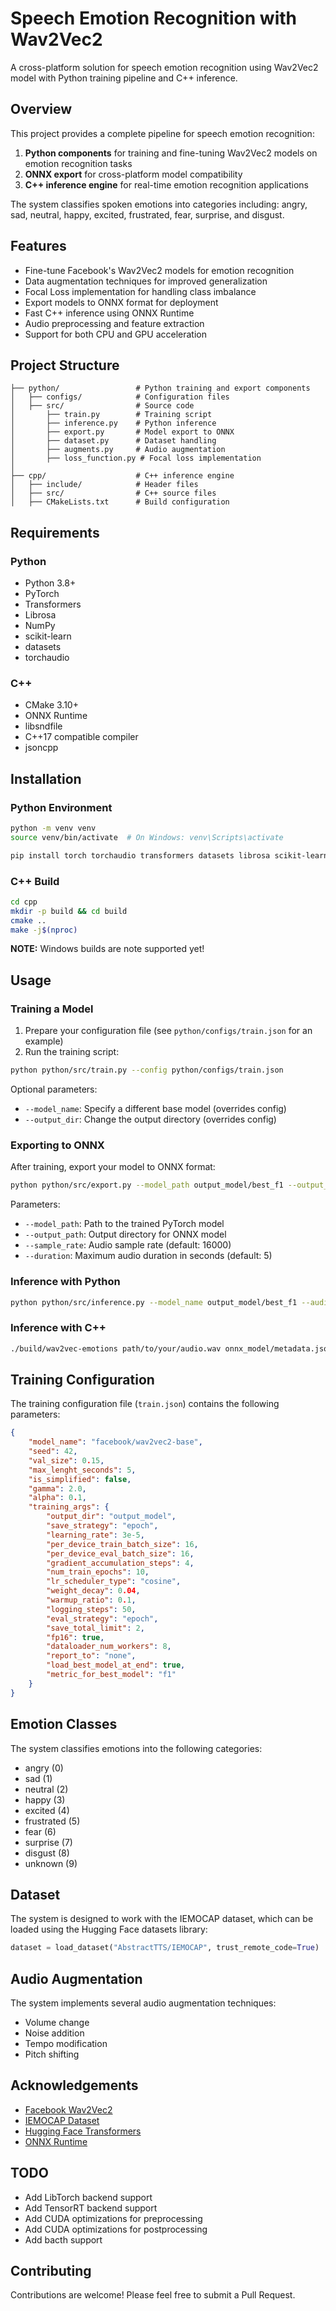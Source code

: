 # Speech Emotion Recognition with Wav2Vec2

A cross-platform solution for speech emotion recognition using Wav2Vec2 model with Python training pipeline and C++ inference.

## Overview

This project provides a complete pipeline for speech emotion recognition:

1. **Python components** for training and fine-tuning Wav2Vec2 models on emotion recognition tasks
2. **ONNX export** for cross-platform model compatibility
3. **C++ inference engine** for real-time emotion recognition applications

The system classifies spoken emotions into categories including: angry, sad, neutral, happy, excited, frustrated, fear, surprise, and disgust.

## Features

- Fine-tune Facebook's Wav2Vec2 models for emotion recognition
- Data augmentation techniques for improved generalization
- Focal Loss implementation for handling class imbalance
- Export models to ONNX format for deployment
- Fast C++ inference using ONNX Runtime
- Audio preprocessing and feature extraction
- Support for both CPU and GPU acceleration

## Project Structure

```
├── python/                 # Python training and export components
│   ├── configs/            # Configuration files
│   ├── src/                # Source code
│       ├── train.py        # Training script
│       ├── inference.py    # Python inference
│       ├── export.py       # Model export to ONNX
│       ├── dataset.py      # Dataset handling
│       ├── augments.py     # Audio augmentation
│       ├── loss_function.py # Focal loss implementation
│
├── cpp/                    # C++ inference engine
│   ├── include/            # Header files
│   ├── src/                # C++ source files
│   ├── CMakeLists.txt      # Build configuration
```

## Requirements

### Python
- Python 3.8+
- PyTorch
- Transformers
- Librosa
- NumPy
- scikit-learn
- datasets
- torchaudio

### C++
- CMake 3.10+
- ONNX Runtime
- libsndfile
- C++17 compatible compiler
- jsoncpp

## Installation

### Python Environment

```bash
python -m venv venv
source venv/bin/activate  # On Windows: venv\Scripts\activate

pip install torch torchaudio transformers datasets librosa scikit-learn numpy
```

### C++ Build

```bash
cd cpp
mkdir -p build && cd build
cmake ..
make -j$(nproc)
```
**NOTE:** Windows builds are note supported yet!

## Usage

### Training a Model

1. Prepare your configuration file (see `python/configs/train.json` for an example)
2. Run the training script:

```bash
python python/src/train.py --config python/configs/train.json
```

Optional parameters:
- `--model_name`: Specify a different base model (overrides config)
- `--output_dir`: Change the output directory (overrides config)

### Exporting to ONNX

After training, export your model to ONNX format:

```bash
python python/src/export.py --model_path output_model/best_f1 --output_path onnx_model
```

Parameters:
- `--model_path`: Path to the trained PyTorch model
- `--output_path`: Output directory for ONNX model
- `--sample_rate`: Audio sample rate (default: 16000)
- `--duration`: Maximum audio duration in seconds (default: 5)

### Inference with Python

```bash
python python/src/inference.py --model_name output_model/best_f1 --audio_file_path path/to/your/audio.wav
```

### Inference with C++

```bash
./build/wav2vec-emotions path/to/your/audio.wav onnx_model/metadata.json
```

## Training Configuration

The training configuration file (`train.json`) contains the following parameters:

```json
{
    "model_name": "facebook/wav2vec2-base",
    "seed": 42,
    "val_size": 0.15,
    "max_lenght_seconds": 5,
    "is_simplified": false,
    "gamma": 2.0,
    "alpha": 0.1, 
    "training_args": {
        "output_dir": "output_model",
        "save_strategy": "epoch",
        "learning_rate": 3e-5,
        "per_device_train_batch_size": 16,
        "per_device_eval_batch_size": 16,
        "gradient_accumulation_steps": 4,
        "num_train_epochs": 10,
        "lr_scheduler_type": "cosine", 
        "weight_decay": 0.04, 
        "warmup_ratio": 0.1,
        "logging_steps": 50,
        "eval_strategy": "epoch",
        "save_total_limit": 2,
        "fp16": true,
        "dataloader_num_workers": 8,
        "report_to": "none",
        "load_best_model_at_end": true,
        "metric_for_best_model": "f1"
    }
}
```

## Emotion Classes

The system classifies emotions into the following categories:

- angry (0)
- sad (1)
- neutral (2)
- happy (3)
- excited (4)
- frustrated (5)
- fear (6)
- surprise (7)
- disgust (8)
- unknown (9)

## Dataset

The system is designed to work with the IEMOCAP dataset, which can be loaded using the Hugging Face datasets library:

```python
dataset = load_dataset("AbstractTTS/IEMOCAP", trust_remote_code=True)
```

## Audio Augmentation

The system implements several audio augmentation techniques:

- Volume change
- Noise addition
- Tempo modification
- Pitch shifting

## Acknowledgements

- [Facebook Wav2Vec2](https://github.com/pytorch/fairseq/tree/master/examples/wav2vec)
- [IEMOCAP Dataset](https://sail.usc.edu/iemocap/)
- [Hugging Face Transformers](https://github.com/huggingface/transformers)
- [ONNX Runtime](https://github.com/microsoft/onnxruntime)

## TODO

- Add LibTorch backend support
- Add TensorRT backend support
- Add CUDA optimizations for preprocessing
- Add CUDA optimizations for postprocessing
- Add bacth support

## Contributing 

Contributions are welcome! Please feel free to submit a Pull Request.
